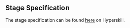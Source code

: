 ## Stage Specification

The stage specification can be found [here](https://hyperskill.org/projects/43/stages/230/implement) on Hyperskill.